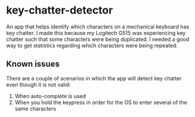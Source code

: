 # key-chatter-detector
An app that helps identify which characters on a mechanical keyboard has key chatter. I made this because my Logitech G515 was experiencing key chatter such that some characters were being duplicated. I needed a good way to get statistics regarding which characters were being repeated.

## Known issues
There are a couple of scenarios in which the app will detect key chatter even though it is not valid:

1. When auto-complete is used
2. When you hold the keypress in order for the OS to enter several of the same characters
